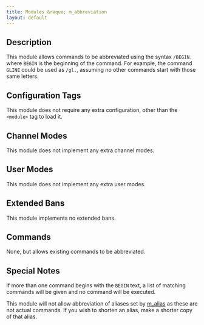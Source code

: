 ```yaml
---
title: Modules &raquo; m_abbreviation
layout: default
---
```


## Description

This module allows commands to be abbreviated using the syntax
`/BEGIN.` where `BEGIN` is the beginning of the command. For example,
the command `GLINE` could be used as `/gl.`, assuming no other
commands start with those same letters. 

## Configuration Tags

This module does not require any extra configuration, other than the
`<module>` tag to load it. 

## Channel Modes

This module does not implement any extra channel modes.

## User Modes

This module does not implement any extra user modes.

## Extended Bans

This module implements no extended bans.

## Commands

None, but allows existing commands to be abbreviated.

## Special Notes

If more than one command begins with the `BEGIN` text, a list of
matching commands will be given and no command will be executed.

This module will not allow abbreviation of aliases set by
[m_alias](/wiki/Modules/alias.html) as these are not actual
commands. If you wish to shorten an alias, make a shorter copy of that
alias.
